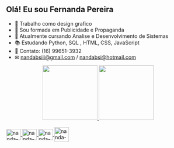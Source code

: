 ## Olá! Eu sou Fernanda Pereira

- 📝 Trabalho como design grafico
- 📙 Sou formada em Publicidade e Propaganda
- 📘 Atualmente cursando Analise e Desenvolvimento de Sistemas
- 📚 Estudando Python, SQL , HTML, CSS, JavaScript
- 📱 Contato: (16) 99651-3932
- ✉ nandabsiii@gmail.com / nandabsi@hotmail.com

<div align="center">
  <a href="https://github.com/nandabsiii-web">
  <img height="150em" src="https://github-readme-stats.vercel.app/api?username=nandabsiii-web&show_icons=true&theme=cobalt&include_all_commits=true&count_private=true"/>
  <img height="150em" src="https://github-readme-stats.vercel.app/api/top-langs/?username=nandabsiii-web&layout=compact&langs_count=7&theme=cobalt"/>
</div>

<div style="display: inline_block"><br>
  <img align="center" alt="nanda-HTML" height="30" width="40" src="https://cdn.jsdelivr.net/gh/devicons/devicon/icons/html5/html5-original.svg" />
  <img align="center" alt="nanda-css" height="30" width="40" src="https://cdn.jsdelivr.net/gh/devicons/devicon/icons/css3/css3-original.svg" />
  <img align="center" alt="nanda-js" height="30" width="40" src="https://cdn.jsdelivr.net/gh/devicons/devicon/icons/javascript/javascript-original.svg" /> 
  <img align="center" alt="nanda-mysql="30" width="40" src="https://cdn.jsdelivr.net/gh/devicons/devicon/icons/mysql/mysql-original.svg" />

</div>
  
